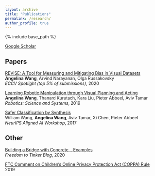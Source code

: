 ```yaml
---
layout: archive
title: "Publications"
permalink: /research/
author_profile: true
---
```


{% include base_path %}

<span style="color:CornflowerBlue">[Google Scholar](https://scholar.google.com/citations?user=cGemfcYAAAAJ&hl=en/)</span>

## Papers

<span style="color:CornflowerBlue">[REVISE: A Tool for Measuring and Mitigating Bias in Visual Datasets](https://arxiv.org/abs/2004.07999)</span>
<br/>
**Angelina Wang**, Arvind Narayanan, Olga Russakovsky
<br/>
*ECCV Spotlight (top 5% of submissions)*, 2020

<span style="color:CornflowerBlue">[Learning Robotic Manipulation through Visual Planning and Acting](https://arxiv.org/abs/1905.04411)</span>
<br/>
**Angelina Wang**, Thanard Kurutach, Kara Liu, Pieter Abbeel, Aviv Tamar
<br/>
*Robotics: Science and Systems*, 2019

<span style="color:CornflowerBlue">[Safer Classification by Synthesis](https://arxiv.org/abs/1711.08534)</span>
<br/>
William Wang, **Angelina Wang**, Aviv Tamar, Xi Chen, Pieter Abbeel
<br/>
*NeurIPS Aligned AI Workshop*, 2017

## Other
<span style="color:CornflowerBlue">[Building a Bridge with Concrete... Examples](https://freedom-to-tinker.com/2020/03/23/building-a-bridge-with-concrete-examples/)</span>
<br/>
*Freedom to Tinker Blog*, 2020

<span style="color:CornflowerBlue">[FTC Comment on Children’s Online Privacy Protection Act (COPPA) Rule](/files/coppa_comment.pdf)</span>
<br/>
2019



<!--   * NeurIPS 2018 workshops
    * Oral Presentations: Deep RL (9% acceptance); Modeling the Physical World: Learning, Perception, and Control (5% acceptance)
    * Poster Presentations: Causal Learning; Infer2Control -->
<!-- 
## CapsLock

Outfitted a Generative Adversarial Network with the discriminator component composed of a Capsule Net. Created as a final project during Spring 2018 offering of CS194-129: Designing, Visualizing, and Understanding Deep Neural Networks, blog located [*here*](https://franklinrice.github.io/cs194-capsule-gan/).

## Work Hard Pay Hard

Built a chrome extension that allows you to designate certain websites that you are trying to avoid during a productive work session so that you will donate a specified amount of money to a charity of your choice if you visit the banned website. Now available in the chrome store. Created during UC Davis's Hackathon under the team name HackDavisToBits.

## Pairings

Developed a modified version of the Stable Marriage Algorithm that works even when each member doesn't rank every other member. Reads from and writes to a Google Sheet using the API.

## High School Physics Video
Purely here for your entertainment and cringing. [*Link*](https://www.youtube.com/watch?v=gJOh3IPAo3c) -->

